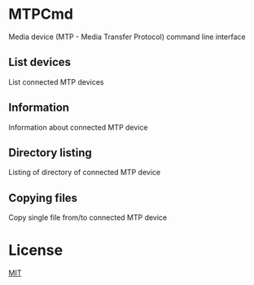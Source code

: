 # MTPCmd
Media device (MTP - Media Transfer Protocol) command line interface

## List devices
List connected MTP devices

## Information
Information about connected MTP device

## Directory listing
Listing of directory of connected MTP device

## Copying files
Copy single file from/to connected MTP device


# License
[MIT](LICENSE.md)
